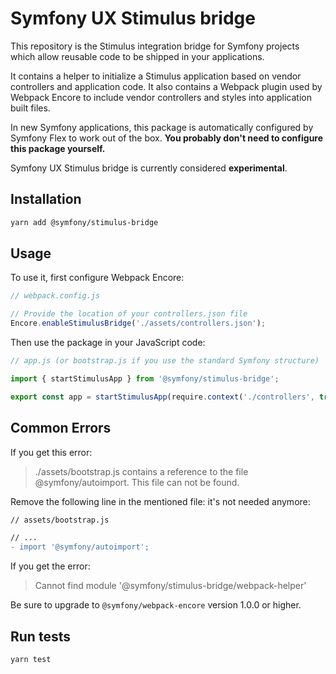 # Symfony UX Stimulus bridge

This repository is the Stimulus integration bridge for Symfony projects which allow
reusable code to be shipped in your applications.

It contains a helper to initialize a Stimulus application based on vendor 
controllers and application code. It also contains a Webpack plugin used by 
Webpack Encore to include vendor controllers and styles into application built files.

In new Symfony applications, this package is automatically configured by Symfony Flex to
work out of the box. **You probably don't need to configure this package yourself.**

Symfony UX Stimulus bridge is currently considered **experimental**.

## Installation

```sh
yarn add @symfony/stimulus-bridge
```

## Usage

To use it, first configure Webpack Encore:

```javascript
// webpack.config.js

// Provide the location of your controllers.json file
Encore.enableStimulusBridge('./assets/controllers.json');
```

Then use the package in your JavaScript code:

```javascript
// app.js (or bootstrap.js if you use the standard Symfony structure)

import { startStimulusApp } from '@symfony/stimulus-bridge';

export const app = startStimulusApp(require.context('./controllers', true, /\.(j|t)sx?$/));
```

## Common Errors

If you get this error:

> ./assets/bootstrap.js contains a reference to the file @symfony/autoimport.
> This file can not be found.

Remove the following line in the mentioned file: it's not needed anymore:

```diff
// assets/bootstrap.js

// ...
- import '@symfony/autoimport';
```

If you get the error:

> Cannot find module '@symfony/stimulus-bridge/webpack-helper'

Be sure to upgrade to `@symfony/webpack-encore` version 1.0.0 or higher.

## Run tests

```sh
yarn test
```
